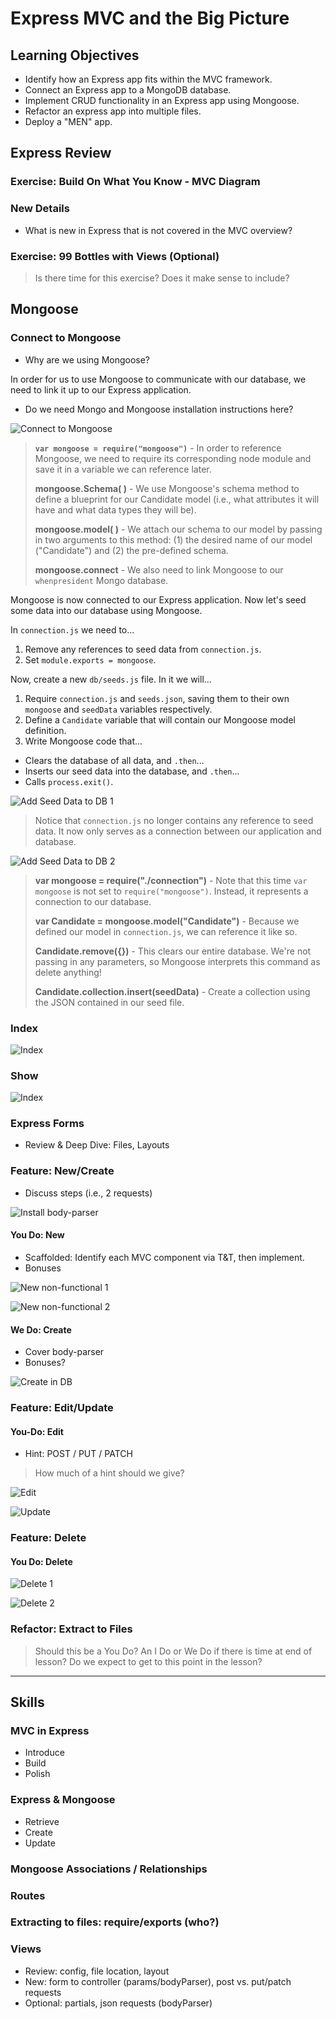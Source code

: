 # Express MVC and the Big Picture

## Learning Objectives

* Identify how an Express app fits within the MVC framework.
* Connect an Express app to a MongoDB database.
* Implement CRUD functionality in an Express app using Mongoose.
* Refactor an express app into multiple files.
* Deploy a "MEN" app.

## Express Review

### Exercise: Build On What You Know - MVC Diagram

### New Details
* What is new in Express that is not covered in the MVC overview?

### Exercise: 99 Bottles with Views (Optional)

> Is there time for this exercise? Does it make sense to include?  

## Mongoose

### Connect to Mongoose

* Why are we using Mongoose?

In order for us to use Mongoose to communicate with our database, we need to link it up to our Express application.

* Do we need Mongo and Mongoose installation instructions here?

![Connect to Mongoose](/img/connect-to-mongoose.png)

> **`var mongoose = require("mongoose")`** - In order to reference Mongoose, we need to require its corresponding node module and save it in a variable we can reference later.  
>  
> **mongoose.Schema( )** - We use Mongoose's schema method to define a blueprint for our Candidate model (i.e., what attributes it will have and what data types they will be).  
>  
> **mongoose.model( )** - We attach our schema to our model by passing in two arguments to this method: (1) the desired name of our model ("Candidate") and (2) the pre-defined schema.  
>  
> **mongoose.connect** - We also need to link Mongoose to our `whenpresident` Mongo database.  

Mongoose is now connected to our Express application. Now let's seed some data into our database using Mongoose.

In `connection.js` we need to...
  1. Remove any references to seed data from `connection.js`.  
  2. Set `module.exports = mongoose`.

Now, create a new `db/seeds.js` file. In it we will...
  1. Require `connection.js` and `seeds.json`, saving them to their own `mongoose` and `seedData` variables respectively.  
  2. Define a `Candidate` variable that will contain our Mongoose model definition.
  3. Write Mongoose code that...
  - Clears the database of all data, and `.then`...
  - Inserts our seed data into the database, and `.then`...
  - Calls `process.exit()`.

![Add Seed Data to DB 1](/img/add-seed-to-db-1.png)

> Notice that `connection.js` no longer contains any reference to seed data. It now only serves as a connection between our application and database.  

![Add Seed Data to DB 2](/img/add-seed-to-db-2.png)

> **var mongoose = require("./connection")** - Note that this time `var mongoose` is not set to `require("mongoose")`. Instead, it represents a connection to our database.  
>  
> **var Candidate = mongoose.model("Candidate")** - Because we defined our model in `connection.js`, we can reference it like so.  
>  
> **Candidate.remove({})** - This clears our entire database. We're not passing in any parameters, so Mongoose interprets this command as delete anything!  
>  
> **Candidate.collection.insert(seedData)** - Create a collection using the JSON contained in our seed file.  

### Index

![Index](/img/index.png)

### Show

![Index](/img/show.png)

### Express Forms
* Review & Deep Dive: Files, Layouts

### Feature: New/Create
* Discuss steps (i.e., 2 requests)

![Install body-parser](/img/body-parser.png)


#### You Do: New
* Scaffolded: Identify each MVC component via T&T, then implement.
* Bonuses

![New non-functional 1](/img/new-non-functional-1.png)

![New non-functional 2](/img/new-non-functional-2.png)

#### We Do: Create
* Cover body-parser
* Bonuses?

![Create in DB](/img/new-db.png)

### Feature: Edit/Update


#### You-Do: Edit
* Hint: POST / PUT / PATCH  

> How much of a hint should we give?  

![Edit](/img/update-1.png)

![Update](/img/update-2.png)

### Feature: Delete

#### You Do: Delete

![Delete 1](/img/delete-1.png)

![Delete 2](/img/delete-2.png)

### Refactor: Extract to Files

> Should this be a You Do? An I Do or We Do if there is time at end of lesson? Do we expect to get to this point in the lesson?  


--------------  

## Skills

### MVC in Express
* Introduce
* Build
* Polish

### Express & Mongoose
* Retrieve
* Create
* Update

### Mongoose Associations / Relationships

### Routes

### Extracting to files: require/exports (who?)

### Views
* Review: config, file location, layout
* New: form to controller (params/bodyParser), post vs. put/patch requests
* Optional: partials, json requests (bodyParser)

